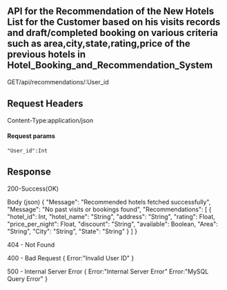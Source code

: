 ## API for the Recommendation of the New Hotels List for the Customer based on his visits records and draft/completed booking on various criteria such as area,city,state,rating,price of the previous hotels in Hotel_Booking_and_Recommendation_System
   GET/api/recommendations/:User_id

## Request Headers
   Content-Type:application/json

#### Request params
    "User_id":Int   

## Response
  200-Success(OK)

Body (json) 
{ 
    "Message": "Recommended hotels fetched successfully",
    "Message": "No past visits or bookings found",
    "Recommendations":
    [
        {
            "hotel_id": Int,
            "hotel_name": "String",
            "address": "String",
            "rating": Float,
            "price_per_night": Float,
            "discount": "String",
            "available": Boolean,
            "Area": "String",
            "City": "String",
            "State": "String"
        }
    ]
}

404 - Not Found

400 - Bad Request 
     {
      Error:"Invalid User ID"
     }

500 - Internal Server Error
     {
      Error:"Internal Server Error"
      Error:"MySQL Query Error"
     }